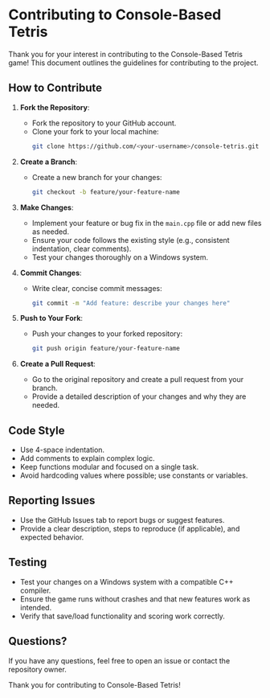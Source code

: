 # Contributing to Console-Based Tetris

Thank you for your interest in contributing to the Console-Based Tetris game! This document outlines the guidelines for contributing to the project.

## How to Contribute
1. **Fork the Repository**:
   - Fork the repository to your GitHub account.
   - Clone your fork to your local machine:
     ```bash
     git clone https://github.com/<your-username>/console-tetris.git
     ```

2. **Create a Branch**:
   - Create a new branch for your changes:
     ```bash
     git checkout -b feature/your-feature-name
     ```

3. **Make Changes**:
   - Implement your feature or bug fix in the `main.cpp` file or add new files as needed.
   - Ensure your code follows the existing style (e.g., consistent indentation, clear comments).
   - Test your changes thoroughly on a Windows system.

4. **Commit Changes**:
   - Write clear, concise commit messages:
     ```bash
     git commit -m "Add feature: describe your changes here"
     ```

5. **Push to Your Fork**:
   - Push your changes to your forked repository:
     ```bash
     git push origin feature/your-feature-name
     ```

6. **Create a Pull Request**:
   - Go to the original repository and create a pull request from your branch.
   - Provide a detailed description of your changes and why they are needed.

## Code Style
- Use 4-space indentation.
- Add comments to explain complex logic.
- Keep functions modular and focused on a single task.
- Avoid hardcoding values where possible; use constants or variables.

## Reporting Issues
- Use the GitHub Issues tab to report bugs or suggest features.
- Provide a clear description, steps to reproduce (if applicable), and expected behavior.

## Testing
- Test your changes on a Windows system with a compatible C++ compiler.
- Ensure the game runs without crashes and that new features work as intended.
- Verify that save/load functionality and scoring work correctly.

## Questions?
If you have any questions, feel free to open an issue or contact the repository owner.

Thank you for contributing to Console-Based Tetris!